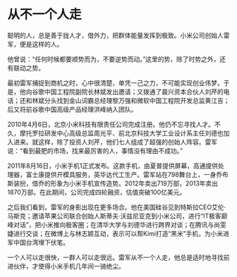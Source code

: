 # 从不一个人走

聪明的人，总是善于拢人才，借外力，把群体能量发挥到极致。小米公司创始人雷军，便是这样的人。 

他曾说：“任何时候都要顺势而为，不要逆势而动。”这里的势，除了时势之外，还有联动之势。 

最初雷军捕捉到商机之时，心中很清楚，单凭一己之力，不可能实现创业伟梦。于是，他向谷歌中国工程院副院长林斌发出邀请；又拨通了晨兴资本合伙人刘芹的电话；还和林斌分头找到金山词霸总经理黎万强和微软中国工程院开发总监黄江吉；后又将前谷歌中国高级产品经理洪峰纳入团队。 

2010年4月6日，北京小米科技有限责任公司完成注册。他仍不忘寻找人才。不久，摩托罗拉研发中心高级总监周光平、前北京科技大学工业设计系主任刘德也加入进来。就这样，除了投资人刘芹，他们七人组成了超强的创始人阵容。雷军说：“看到最肥的市场，找来最厉害的人，事情没有理由不成功。” 

2011年8月16日，小米手机1正式发布。这款手机，由夏普提供屏幕，高通提供处理器，富士康提供开模具服务，英华达代工生产。雷军站在798舞台上，一身乔布斯装扮，借乔的形象为小米手机宣传造势。2012年卖出719万部，2013年卖出1870万部。在此期间，公司完成四轮融资，估值突破100亿美元。 

之后我们看到，雷军的身影出现在更多场合。他在美国硅谷见到特斯拉CEO艾伦·马斯克；邀请苹果公司联合创始人斯蒂夫·沃兹尼亚克到小米公司，进行“IT极客巅峰对话”，把小米推向极客圈；在清华大学与刘德华进行跨界对谈；在腾讯与尚雯婕进行交谈；在微博上与林志颖互动，表示可以帮Kimi打造“黑米”手机，为小米进军中国台湾埋下伏笔。 

一个人可以走很快，一群人可以走很远。雷军从不一个人走，他总是适时地寻找前进伙伴，才使得小米手机几年间一骑绝尘。